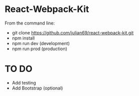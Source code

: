# React-Webpack-Kit

From the command line:

- git clone https://github.com/julian69/react-webpack-kit.git
- npm install
- npm run dev (development)
- npm run prod (production)


# TO DO

- Add testing
- Add Bootstrap (optional)
